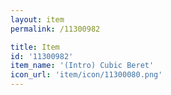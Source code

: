 ```yaml
---
layout: item
permalink: /11300982

title: Item
id: '11300982'
item_name: '(Intro) Cubic Beret'
icon_url: 'item/icon/11300080.png'
---
```

